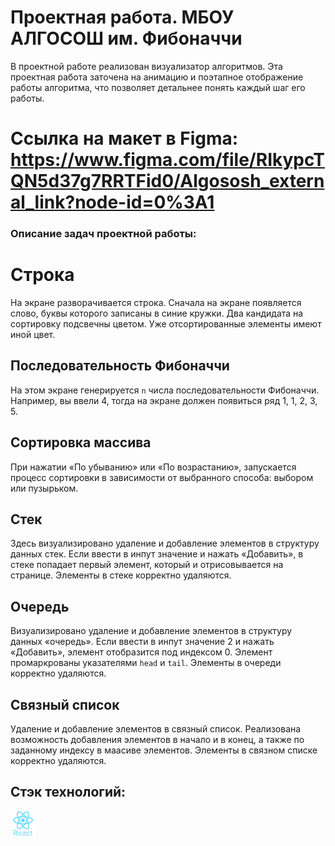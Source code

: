# Проектная работа. МБОУ АЛГОСОШ им. Фибоначчи

В проектной работе реализован визуализатор алгоритмов. Эта проектная работа заточена на анимацию и поэтапное отображение работы алгоритма, что позволяет детальнее понять каждый шаг его работы.

# Ссылка на макет в Figma: https://www.figma.com/file/RIkypcTQN5d37g7RRTFid0/Algososh_external_link?node-id=0%3A1

### Описание задач проектной работы:
# Строка
На экране разворачивается строка. Сначала на экране появляется слово, буквы которого записаны в синие кружки. 
Два кандидата на сортировку подсвечны цветом. Уже отсортированные элементы имеют иной цвет. 

## Последовательность Фибоначчи
На этом экране генерируется `n` числа последовательности Фибоначчи. 
Например, вы ввели 4, тогда на экране должен появиться ряд 1, 1, 2, 3, 5. 

## Сортировка массива
При нажатии «По убыванию» или «По возрастанию», запускается процесс сортировки в зависимости от выбранного способа: выбором или пузырьком.

## Стек
Здесь визуализировано удаление и добавление элементов в структуру данных стек. Если ввести в инпут значение и нажать «Добавить», в стеке попадает первый элемент, который и отрисовывается на странице. Элементы в стеке корректно удаляются.

## Очередь
Визуализировано удаление и добавление элементов в структуру данных «очередь».
Если ввести в инпут значение 2 и нажать «Добавить», элемент отобразится под индексом 0. Элемент промаркрованы указателями `head` и `tail`. Элементы в очереди корректно удаляются.

## Связный список
Удаление и добавление элементов в связный список. Реализована возможность добавления элементов в начало и в конец, а также по заданному индексу в маасиве элементов. Элементы в связном списке корректно удаляются.

## Стэк технологий:
<div>
  <img src="https://github.com/devicons/devicon/blob/master/icons/react/react-original-wordmark.svg" title="React" alt="React" width="40" height="40">&nbsp;
</div>
